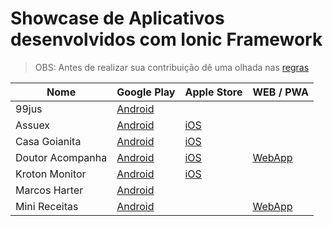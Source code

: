 # Showcase de Aplicativos desenvolvidos com Ionic Framework

> OBS: Antes de realizar sua contribuição dê uma olhada nas [regras](https://github.com/juniorabranches/showcase-aplicativos-ionic/blob/master/CONTRIBUTING.md)

Nome | Google Play | Apple Store | WEB / PWA
------------ | ------- | ------------ | -------------
99jus | [Android](https://play.google.com/store/apps/details?id=br.com.app99jus&hl=pt_BR) | 
Assuex | [Android](https://play.google.com/store/apps/details?id=br.com.wabiz.assuex&hl=pt) | [iOS](https://itunes.apple.com/br/app/assuex/id1234695157?mt=8) | 
Casa Goianita | [Android](https://play.google.com/store/apps/details?id=br.com.casagoianita.app&hl=pt_BR) | [iOS](https://itunes.apple.com/us/app/casa-goianita/id1294921543?mt=8) |
Doutor Acompanha | [Android](https://play.google.com/store/apps/details?id=br.com.doutoracompanha&hl=pt_BR) | [iOS](https://itunes.apple.com/br/app/doutor-acompanha/id1198270003?mt=8) | [WebApp](https://app.doutoracompanha.com.br)
Kroton Monitor | [Android](https://play.google.com/store/apps/details?id=br.com.kroton.monitor) | [iOS](https://itunes.apple.com/br/app/kroton-monitor/id1146038084?mt=8) |
Marcos Harter | [Android](https://play.google.com/store/apps/details?id=br.com.i9desenvolvimento.marcosharter) | 
Mini Receitas | [Android](https://play.google.com/store/apps/details?id=br.com.jeanlucas.apps.microreceitas) | | [WebApp](https://minireceitas.com.br/)
